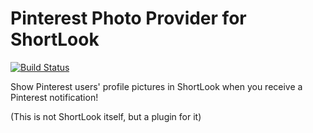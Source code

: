 # Pinterest Photo Provider for ShortLook
[![Build Status](https://travis-ci.org/JeffResc/ShortLook-Pinterest.svg?branch=master)](https://travis-ci.org/JeffResc/ShortLook-Pinterest)

Show Pinterest users' profile pictures in ShortLook when you receive a Pinterest notification!

(This is not ShortLook itself, but a plugin for it)
